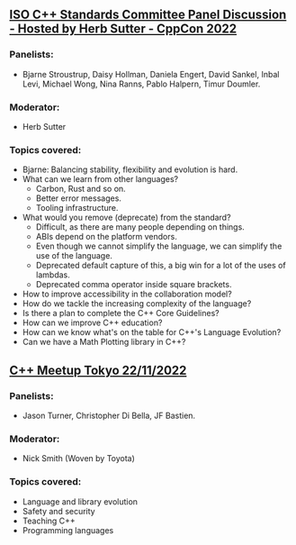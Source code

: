 ## [ISO C++ Standards Committee Panel Discussion - Hosted by Herb Sutter - CppCon 2022](https://www.youtube.com/watch?v=VI21tpdkHA8&list=LL6MKUgGZ9Q8c2Ff7GnoRoqA)
### Panelists:
* Bjarne Stroustrup, Daisy Hollman, Daniela Engert, David Sankel, Inbal Levi, Michael Wong, Nina Ranns, Pablo Halpern, Timur Doumler.
### Moderator: 
* Herb Sutter
### Topics covered:
* Bjarne: Balancing stability, flexibility and evolution is hard.
* What can we learn from other languages? 
  * Carbon, Rust and so on.
  * Better error messages.
  * Tooling infrastructure.
* What would you remove (deprecate) from the standard?
  * Difficult, as there are many people depending on things.
  * ABIs depend on the platform vendors.
  * Even though we cannot simplify the language, we can simplify the use of the language.
  * Deprecated default capture of this, a big win for a lot of the uses of lambdas.
  * Deprecated comma operator inside square brackets.
* How to improve accessibility in the collaboration model?
* How do we tackle the increasing complexity of the language?
* Is there a plan to complete the C++ Core Guidelines?
* How can we improve C++ education?
* How can we know what's on the table for C++'s Language Evolution?
* Can we have a Math Plotting library in C++?

## [C++ Meetup Tokyo 22/11/2022](https://www.youtube.com/watch?v=FU5Tl_Zdtmw&list=LL6MKUgGZ9Q8c2Ff7GnoRoqA)
### Panelists:
* Jason Turner, Christopher Di Bella, JF Bastien.
### Moderator: 
* Nick Smith (Woven by Toyota)
### Topics covered:
* Language and library evolution
* Safety and security
* Teaching C++
* Programming languages


